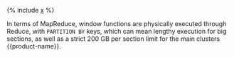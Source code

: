 {% include [x](_includes/window.md) %}

In terms of MapReduce, window functions are physically executed through Reduce, with `PARTITION BY` keys, which can mean lengthy execution for big sections, as well as a strict 200 GB per section limit for the main clusters {{product-name}}.

<!--[Example in tutorial](https://cluster-name.yql/Tutorial/yt_11_Window_functions)-->


